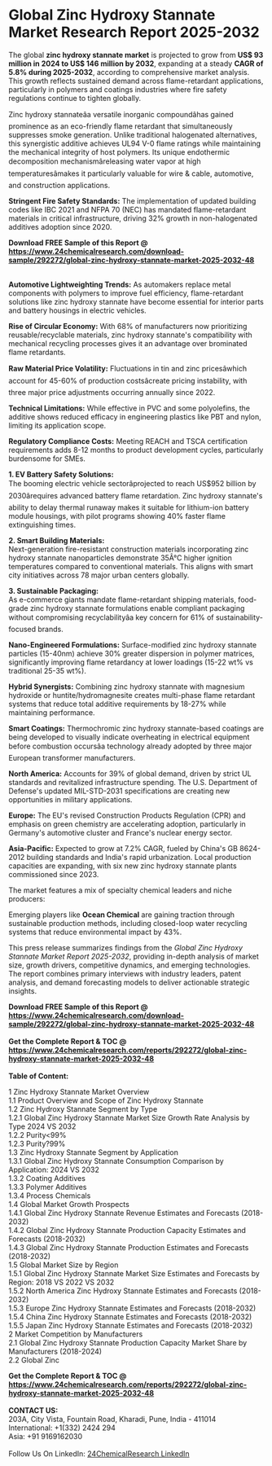 <h1>Global Zinc Hydroxy Stannate Market Research Report 2025-2032</h1><p>The global <strong>zinc hydroxy stannate market</strong> is projected to grow from <strong>US$ 93 million in 2024 to US$ 146 million by 2032</strong>, expanding at a steady <strong>CAGR of 5.8% during 2025-2032</strong>, according to comprehensive market analysis. This growth reflects sustained demand across flame-retardant applications, particularly in polymers and coatings industries where fire safety regulations continue to tighten globally.</p><p>Zinc hydroxy stannateâa versatile inorganic compoundâhas gained prominence as an eco-friendly flame retardant that simultaneously suppresses smoke generation. Unlike traditional halogenated alternatives, this synergistic additive achieves UL94 V-0 flame ratings while maintaining the mechanical integrity of host polymers. Its unique endothermic decomposition mechanismâreleasing water vapor at high temperaturesâmakes it particularly valuable for wire &amp; cable, automotive, and construction applications.</p><p><strong>Stringent Fire Safety Standards:</strong> The implementation of updated building codes like IBC 2021 and NFPA 70 (NEC) has mandated flame-retardant materials in critical infrastructure, driving 32% growth in non-halogenated additives adoption since 2020.</p><div><b>Download FREE Sample of this Report @ 
            <a href="https://www.24chemicalresearch.com/download-sample/292272/global-zinc-hydroxy-stannate-market-2025-2032-48">
            https://www.24chemicalresearch.com/download-sample/292272/global-zinc-hydroxy-stannate-market-2025-2032-48</a></b></div><br><p><strong>Automotive Lightweighting Trends:</strong> As automakers replace metal components with polymers to improve fuel efficiency, flame-retardant solutions like zinc hydroxy stannate have become essential for interior parts and battery housings in electric vehicles.</p><p><strong>Rise of Circular Economy:</strong> With 68% of manufacturers now prioritizing reusable/recyclable materials, zinc hydroxy stannate's compatibility with mechanical recycling processes gives it an advantage over brominated flame retardants.</p><p><strong>Raw Material Price Volatility:</strong> Fluctuations in tin and zinc pricesâwhich account for 45-60% of production costsâcreate pricing instability, with three major price adjustments occurring annually since 2022.</p><p><strong>Technical Limitations:</strong> While effective in PVC and some polyolefins, the additive shows reduced efficacy in engineering plastics like PBT and nylon, limiting its application scope.</p><p><strong>Regulatory Compliance Costs:</strong> Meeting REACH and TSCA certification requirements adds 8-12 months to product development cycles, particularly burdensome for SMEs.</p><p><strong>1. EV Battery Safety Solutions:</strong><br>
The booming electric vehicle sectorâprojected to reach US$952 billion by 2030ârequires advanced battery flame retardation. Zinc hydroxy stannate's ability to delay thermal runaway makes it suitable for lithium-ion battery module housings, with pilot programs showing 40% faster flame extinguishing times.</p><p><strong>2. Smart Building Materials:</strong><br>
Next-generation fire-resistant construction materials incorporating zinc hydroxy stannate nanoparticles demonstrate 35Â°C higher ignition temperatures compared to conventional materials. This aligns with smart city initiatives across 78 major urban centers globally.</p><p><strong>3. Sustainable Packaging:</strong><br>
As e-commerce giants mandate flame-retardant shipping materials, food-grade zinc hydroxy stannate formulations enable compliant packaging without compromising recyclabilityâa key concern for 61% of sustainability-focused brands.</p><p><strong>Nano-Engineered Formulations:</strong> Surface-modified zinc hydroxy stannate particles (15-40nm) achieve 30% greater dispersion in polymer matrices, significantly improving flame retardancy at lower loadings (15-22 wt% vs traditional 25-35 wt%).</p><p><strong>Hybrid Synergists:</strong> Combining zinc hydroxy stannate with magnesium hydroxide or huntite/hydromagnesite creates multi-phase flame retardant systems that reduce total additive requirements by 18-27% while maintaining performance.</p><p><strong>Smart Coatings:</strong> Thermochromic zinc hydroxy stannate-based coatings are being developed to visually indicate overheating in electrical equipment before combustion occursâa technology already adopted by three major European transformer manufacturers.</p><p><strong>North America:</strong> Accounts for 39% of global demand, driven by strict UL standards and revitalized infrastructure spending. The U.S. Department of Defense's updated MIL-STD-2031 specifications are creating new opportunities in military applications.</p><p><strong>Europe:</strong> The EU's revised Construction Products Regulation (CPR) and emphasis on green chemistry are accelerating adoption, particularly in Germany's automotive cluster and France's nuclear energy sector.</p><p><strong>Asia-Pacific:</strong> Expected to grow at 7.2% CAGR, fueled by China's GB 8624-2012 building standards and India's rapid urbanization. Local production capacities are expanding, with six new zinc hydroxy stannate plants commissioned since 2023.</p><p>The market features a mix of specialty chemical leaders and niche producers:</p><p>Emerging players like <strong>Ocean Chemical</strong> are gaining traction through sustainable production methods, including closed-loop water recycling systems that reduce environmental impact by 43%.</p><p>This press release summarizes findings from the <em>Global Zinc Hydroxy Stannate Market Report 2025-2032</em>, providing in-depth analysis of market size, growth drivers, competitive dynamics, and emerging technologies. The report combines primary interviews with industry leaders, patent analysis, and demand forecasting models to deliver actionable strategic insights.</p><div><b>Download FREE Sample of this Report @ 
            <a href="https://www.24chemicalresearch.com/download-sample/292272/global-zinc-hydroxy-stannate-market-2025-2032-48">
            https://www.24chemicalresearch.com/download-sample/292272/global-zinc-hydroxy-stannate-market-2025-2032-48</a></b></div><br><div><b>Get the Complete Report & TOC @ 
            <a href="https://www.24chemicalresearch.com/reports/292272/global-zinc-hydroxy-stannate-market-2025-2032-48">
            https://www.24chemicalresearch.com/reports/292272/global-zinc-hydroxy-stannate-market-2025-2032-48</a></b></div><br>
            <b>Table of Content:</b><p>1 Zinc Hydroxy Stannate Market Overview<br />
    1.1 Product Overview and Scope of Zinc Hydroxy Stannate<br />
    1.2 Zinc Hydroxy Stannate Segment by Type<br />
        1.2.1 Global Zinc Hydroxy Stannate Market Size Growth Rate Analysis by Type 2024 VS 2032<br />
        1.2.2 Purity<99%<br />
        1.2.3 Purity?99%<br />
    1.3 Zinc Hydroxy Stannate Segment by Application<br />
        1.3.1 Global Zinc Hydroxy Stannate Consumption Comparison by Application: 2024 VS 2032<br />
        1.3.2 Coating Additives<br />
        1.3.3 Polymer Additives<br />
        1.3.4 Process Chemicals<br />
    1.4 Global Market Growth Prospects<br />
        1.4.1 Global Zinc Hydroxy Stannate Revenue Estimates and Forecasts (2018-2032)<br />
        1.4.2 Global Zinc Hydroxy Stannate Production Capacity Estimates and Forecasts (2018-2032)<br />
        1.4.3 Global Zinc Hydroxy Stannate Production Estimates and Forecasts (2018-2032)<br />
    1.5 Global Market Size by Region<br />
        1.5.1 Global Zinc Hydroxy Stannate Market Size Estimates and Forecasts by Region: 2018 VS 2022 VS 2032<br />
        1.5.2 North America Zinc Hydroxy Stannate Estimates and Forecasts (2018-2032)<br />
        1.5.3 Europe Zinc Hydroxy Stannate Estimates and Forecasts (2018-2032)<br />
        1.5.4 China Zinc Hydroxy Stannate Estimates and Forecasts (2018-2032)<br />
        1.5.5 Japan Zinc Hydroxy Stannate Estimates and Forecasts (2018-2032)<br />
2 Market Competition by Manufacturers<br />
    2.1 Global Zinc Hydroxy Stannate Production Capacity Market Share by Manufacturers (2018-2024)<br />
    2.2 Global Zinc</p><div><b>Get the Complete Report & TOC @ 
            <a href="https://www.24chemicalresearch.com/reports/292272/global-zinc-hydroxy-stannate-market-2025-2032-48">
            https://www.24chemicalresearch.com/reports/292272/global-zinc-hydroxy-stannate-market-2025-2032-48</a></b></div><br><b>CONTACT US:</b><br>
            203A, City Vista, Fountain Road, Kharadi, Pune, India - 411014<br>
            International: +1(332) 2424 294<br>
            Asia: +91 9169162030 <br><br>
            Follow Us On LinkedIn: <a href="https://www.linkedin.com/company/24chemicalresearch/">24ChemicalResearch LinkedIn</a>